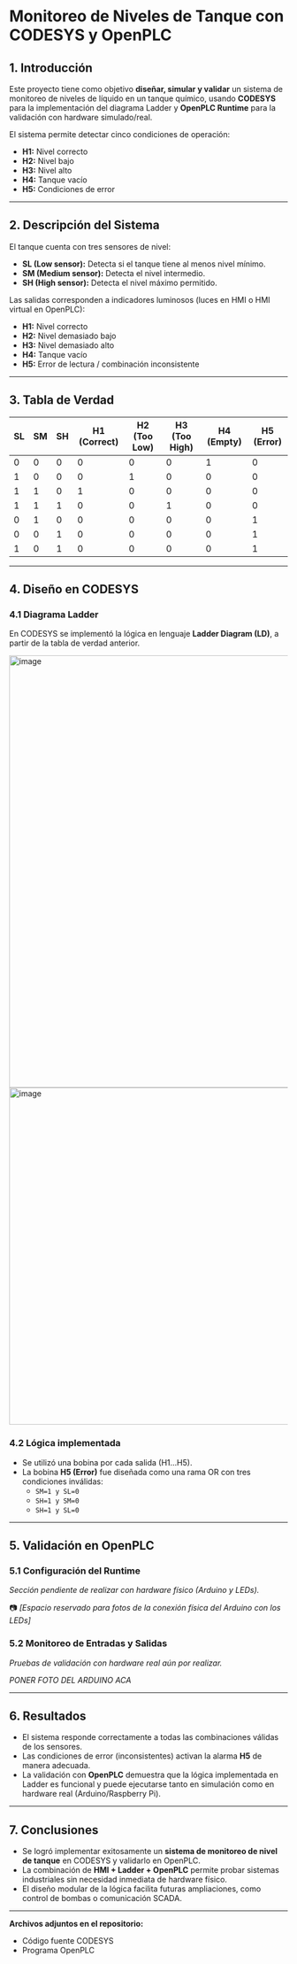 # Monitoreo de Niveles de Tanque con CODESYS y OpenPLC

## 1. Introducción
Este proyecto tiene como objetivo **diseñar, simular y validar** un sistema de monitoreo de niveles de líquido en un tanque químico, usando **CODESYS** para la implementación del diagrama Ladder y **OpenPLC Runtime** para la validación con hardware simulado/real.  

El sistema permite detectar cinco condiciones de operación:  
- **H1:** Nivel correcto  
- **H2:** Nivel bajo  
- **H3:** Nivel alto  
- **H4:** Tanque vacío  
- **H5:** Condiciones de error  

---

## 2. Descripción del Sistema
El tanque cuenta con tres sensores de nivel:  

- **SL (Low sensor):** Detecta si el tanque tiene al menos nivel mínimo.  
- **SM (Medium sensor):** Detecta el nivel intermedio.  
- **SH (High sensor):** Detecta el nivel máximo permitido.  

Las salidas corresponden a indicadores luminosos (luces en HMI o HMI virtual en OpenPLC):  

- **H1:** Nivel correcto  
- **H2:** Nivel demasiado bajo  
- **H3:** Nivel demasiado alto  
- **H4:** Tanque vacío  
- **H5:** Error de lectura / combinación inconsistente  

---

## 3. Tabla de Verdad

| SL | SM | SH | H1 (Correct) | H2 (Too Low) | H3 (Too High) | H4 (Empty) | H5 (Error) |
|----|----|----|--------------|--------------|---------------|-------------|------------|
| 0  | 0  | 0  | 0            | 0            | 0             | 1           | 0          |
| 1  | 0  | 0  | 0            | 1            | 0             | 0           | 0          |
| 1  | 1  | 0  | 1            | 0            | 0             | 0           | 0          |
| 1  | 1  | 1  | 0            | 0            | 1             | 0           | 0          |
| 0  | 1  | 0  | 0            | 0            | 0             | 0           | 1          |
| 0  | 0  | 1  | 0            | 0            | 0             | 0           | 1          |
| 1  | 0  | 1  | 0            | 0            | 0             | 0           | 1          |

---

## 4. Diseño en CODESYS

### 4.1 Diagrama Ladder
En CODESYS se implementó la lógica en lenguaje **Ladder Diagram (LD)**, a partir de la tabla de verdad anterior.  

<img width="936" height="781" alt="image" src="https://github.com/user-attachments/assets/38f05080-fd65-4ed7-bd30-57df4ba7c59b" />

<img width="688" height="609" alt="image" src="https://github.com/user-attachments/assets/c7e669f2-3f1e-4f6e-9c5c-a577892afac5" />


### 4.2 Lógica implementada
- Se utilizó una bobina por cada salida (H1…H5).  
- La bobina **H5 (Error)** fue diseñada como una rama OR con tres condiciones inválidas:  
  - `SM=1 y SL=0`  
  - `SH=1 y SM=0`  
  - `SH=1 y SL=0`  

---

## 5. Validación en OpenPLC

### 5.1 Configuración del Runtime
*Sección pendiente de realizar con hardware físico (Arduino y LEDs).*  

📷 *[Espacio reservado para fotos de la conexión física del Arduino con los LEDs]*  

### 5.2 Monitoreo de Entradas y Salidas
*Pruebas de validación con hardware real aún por realizar.*  

*PONER FOTO DEL ARDUINO ACA*  

---

## 6. Resultados
- El sistema responde correctamente a todas las combinaciones válidas de los sensores.  
- Las condiciones de error (inconsistentes) activan la alarma **H5** de manera adecuada.  
- La validación con **OpenPLC** demuestra que la lógica implementada en Ladder es funcional y puede ejecutarse tanto en simulación como en hardware real (Arduino/Raspberry Pi).  

---

## 7. Conclusiones
- Se logró implementar exitosamente un **sistema de monitoreo de nivel de tanque** en CODESYS y validarlo en OpenPLC.  
- La combinación de **HMI + Ladder + OpenPLC** permite probar sistemas industriales sin necesidad inmediata de hardware físico.  
- El diseño modular de la lógica facilita futuras ampliaciones, como control de bombas o comunicación SCADA.  

---
 **Archivos adjuntos en el repositorio:**  
- Código fuente CODESYS
- Programa OpenPLC 
